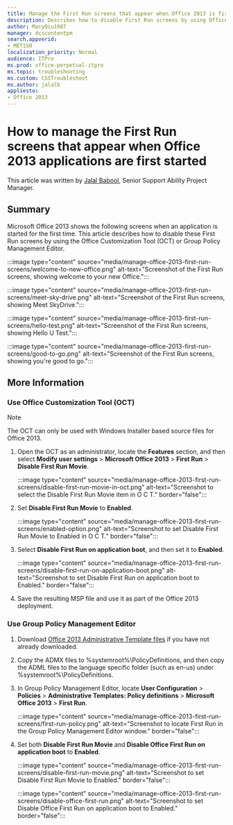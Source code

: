 ```yaml
---
title: Manage the First Run screens that appear when Office 2013 is first launched
description: Describes how to disable First Run screens by using Office Customization Tool (OCT) or Group Policy Management Editor. 
author: MaryQiu1987
manager: dcscontentpm
search.appverid: 
- MET150
localization_priority: Normal
audience: ITPro
ms.prod: office-perpetual-itpro
ms.topic: troubleshooting
ms.custom: CSSTroubleshoot
ms.author: jalalb
appliesto:
- Office 2013
---
```


# How to manage the First Run screens that appear when Office 2013 applications are first started

This article was written by [Jalal Babool](https://social.technet.microsoft.com/profile/JalalB+-+MSFT), Senior Support Ability Project Manager.

## Summary

Microsoft Office 2013 shows the following screens when an application is started for the first time. This article describes how to disable these First Run screens by using the Office Customization Tool (OCT) or Group Policy Management Editor.

:::image type="content" source="media/manage-office-2013-first-run-screens/welcome-to-new-office.png" alt-text="Screenshot of the First Run screens, showing welcome to your new Office.":::

:::image type="content" source="media/manage-office-2013-first-run-screens/meet-sky-drive.png" alt-text="Screenshot of the First Run screens, showing Meet SkyDrive.":::

:::image type="content" source="media/manage-office-2013-first-run-screens/hello-test.png" alt-text="Screenshot of the First Run screens, showing Hello U Test.":::

:::image type="content" source="media/manage-office-2013-first-run-screens/good-to-go.png" alt-text="Screenshot of the First Run screens, showing you're good to go.":::

## More Information

### Use Office Customization Tool (OCT)

> [!NOTE]
> The OCT can only be used with Windows Installer based source files for Office 2013.

1. Open the OCT as an administrator, locate the **Features** section, and then select **Modify user settings** > **Microsoft Office 2013** > **First Run** > **Disable First Run Movie**.
 
   :::image type="content" source="media/manage-office-2013-first-run-screens/disable-first-run-movie-in-oct.png" alt-text="Screenshot to select the Disable First Run Movie item in O C T." border="false":::

1. Set **Disable First Run Movie** to **Enabled**.

   :::image type="content" source="media/manage-office-2013-first-run-screens/enabled-option.png" alt-text="Screenshot to set Disable First Run Movie to Enabled in O C T." border="false":::

1. Select **Disable First Run on application boot**, and then set it to **Enabled**.

   :::image type="content" source="media/manage-office-2013-first-run-screens/disable-first-run-on-application-boot.png" alt-text="Screenshot to set Disable First Run on application boot to Enabled." border="false":::

1. Save the resulting MSP file and use it as part of the Office 2013 deployment.

### Use Group Policy Management Editor

1. Download [Office 2013 Administrative Template files](https://www.microsoft.com/download/details.aspx?id=35554
) if you have not already downloaded.
1. Copy the ADMX files to %systemroot%\PolicyDefinitions, and then copy the ADML files to the language specific folder (such as en-us) under %systemroot%\PolicyDefinitions.
1. In Group Policy Management Editor, locate **User Configuration** > **Policies** > **Administrative Templates: Policy definitions** > **Microsoft Office 2013** > **First Run**.

   :::image type="content" source="media/manage-office-2013-first-run-screens/first-run-policy.png" alt-text="Screenshot to locate First Run in the Group Policy Management Editor window." border="false":::

1. Set both **Disable First Run Movie** and **Disable Office First Run on application boot** to **Enabled**.

   :::image type="content" source="media/manage-office-2013-first-run-screens/disable-first-run-movie.png" alt-text="Screenshot to set Disable First Run Movie to Enabled." border="false":::

   :::image type="content" source="media/manage-office-2013-first-run-screens/disable-office-first-run.png" alt-text="Screenshot to set Disable Office First Run on application boot to Enabled." border="false":::